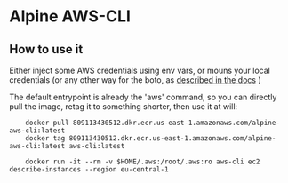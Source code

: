 # Alpine AWS-CLI


## How to use it

Either inject some AWS credentials using env vars, or mouns your local credentials (or any other way for the boto, as [described in the docs](https://boto3.readthedocs.io/en/latest/guide/configuration.html#environment-variables) )

The default entrypoint is already the 'aws' command, so you can directly pull the image, retag it to something shorter, then use it at will:

        docker pull 809113430512.dkr.ecr.us-east-1.amazonaws.com/alpine-aws-cli:latest
        docker tag 809113430512.dkr.ecr.us-east-1.amazonaws.com/alpine-aws-cli:latest aws-cli:latest

        docker run -it --rm -v $HOME/.aws:/root/.aws:ro aws-cli ec2 describe-instances --region eu-central-1
